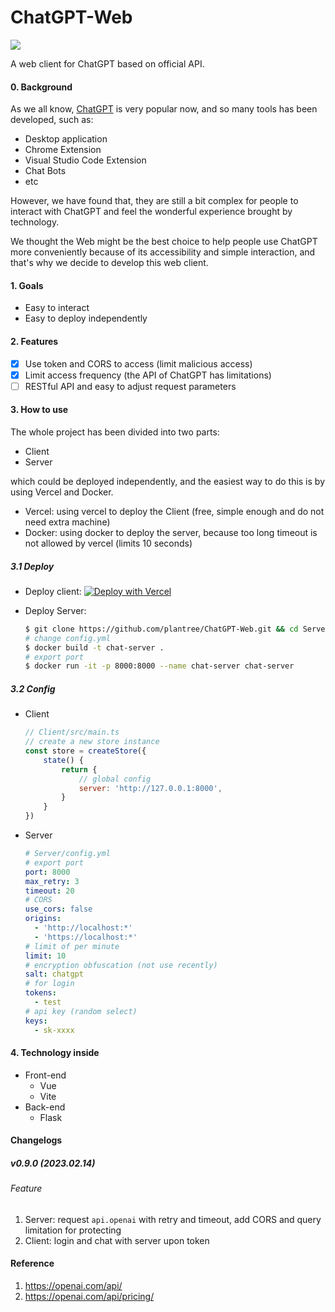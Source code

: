 # ChatGPT-Web
<p align="left">
<a href="https://opensource.org/licenses/MIT"><img src="https://img.shields.io/badge/License-MIT-green.svg"></a>
</p>

A web client for ChatGPT based on official API.

#### 0. Background

As we all know, [ChatGPT](https://openai.com/blog/chatgpt/) is very popular now, and so many tools has been developed, such as:

- Desktop application
- Chrome Extension
- Visual Studio Code Extension
- Chat Bots
- etc

However, we have found that, they are still a bit complex for people to interact with ChatGPT and feel the wonderful experience brought by technology. 

We thought the Web might be the best choice to help people use ChatGPT more conveniently because of its accessibility and simple interaction, and that's why we decide to develop this web client.

#### 1. Goals

- Easy to interact
- Easy to deploy independently

#### 2. Features

- [x] Use token and CORS to access (limit malicious access)
- [x] Limit access frequency (the API of ChatGPT has limitations)
- [ ] RESTful API and easy to adjust request parameters

#### 3. How to use

The whole project has been divided into two parts:

- Client
- Server

which could be deployed independently, and the easiest way to do this is by using Vercel and Docker.

- Vercel: using vercel to deploy the Client (free, simple enough and do not need extra machine)
- Docker: using docker to deploy the server, because too long timeout is not allowed by vercel (limits 10 seconds)

##### 3.1 Deploy

- Deploy client: [![Deploy with Vercel](https://vercel.com/button)](https://vercel.com/new/clone?repository-url=https://github.com/plantree/ChatGPT-Web/tree/main/Client)

- Deploy Server:

  ```bash
  $ git clone https://github.com/plantree/ChatGPT-Web.git && cd Server
  # change config.yml
  $ docker build -t chat-server .
  # export port
  $ docker run -it -p 8000:8000 --name chat-server chat-server
  ```

##### 3.2 Config

- Client

  ```javascript
  // Client/src/main.ts
  // create a new store instance
  const store = createStore({
      state() {
          return {
              // global config
              server: 'http://127.0.0.1:8000',
          }
      }
  })
  ```

- Server

  ```yaml
  # Server/config.yml
  # export port
  port: 8000
  max_retry: 3
  timeout: 20
  # CORS
  use_cors: false
  origins: 
    - 'http://localhost:*'
    - 'https://localhost:*'
  # limit of per minute
  limit: 10
  # encryption obfuscation (not use recently)
  salt: chatgpt
  # for login
  tokens: 
    - test
  # api key (random select)
  keys:
    - sk-xxxx
  ```

#### 4. Technology inside

- Front-end
  - Vue
  - Vite
- Back-end
  - Flask

#### Changelogs

##### v0.9.0 (2023.02.14)

###### Feature

1. Server: request `api.openai` with retry and timeout, add CORS and query limitation for protecting
2. Client: login and chat with server upon token

#### Reference

1. https://openai.com/api/
1. https://openai.com/api/pricing/
